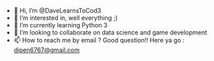 - 👋 Hi, I’m @DaveLearnsToCod3
- 👀 I’m interested in, well everything ;)
- 🌱 I’m currently learning Python 3
- 💞️ I’m looking to collaborate on data science and game development
- 📫 How to reach me by email ?
      Good question!!
               Here ya go : dipen6767@gmail.com

<!---
DaveLearnsToCod3/DaveLearnsToCod3 is a ✨ special ✨ repository because its `README.md` (this file) appears on your GitHub profile.
You can click the Preview link to take a look at your changes.
--->
